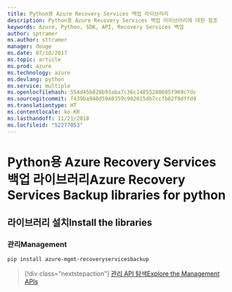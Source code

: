 ```yaml
---
title: Python용 Azure Recovery Services 백업 라이브러리
description: Python용 Azure Recovery Services 백업 라이브러리에 대한 참조
keywords: Azure, Python, SDK, API, Recovery Services 백업
author: sptramer
ms.author: sttramer
manager: douge
ms.date: 07/10/2017
ms.topic: article
ms.prod: azure
ms.technology: azure
ms.devlang: python
ms.service: multiple
ms.openlocfilehash: 554d45b828b93aba7c36c14855288685f969c7dc
ms.sourcegitcommit: f439ba940d5940359c982015db7ccfb82f9dffd9
ms.translationtype: HT
ms.contentlocale: ko-KR
ms.lasthandoff: 11/21/2018
ms.locfileid: "52277053"
---
```

# <a name="azure-recovery-services-backup-libraries-for-python"></a><span data-ttu-id="bbcf9-104">Python용 Azure Recovery Services 백업 라이브러리</span><span class="sxs-lookup"><span data-stu-id="bbcf9-104">Azure Recovery Services Backup libraries for python</span></span>

## <a name="install-the-libraries"></a><span data-ttu-id="bbcf9-105">라이브러리 설치</span><span class="sxs-lookup"><span data-stu-id="bbcf9-105">Install the libraries</span></span>


### <a name="management"></a><span data-ttu-id="bbcf9-106">관리</span><span class="sxs-lookup"><span data-stu-id="bbcf9-106">Management</span></span>

```bash
pip install azure-mgmt-recoveryservicesbackup
```
> [!div class="nextstepaction"]
> [<span data-ttu-id="bbcf9-107">관리 API 탐색</span><span class="sxs-lookup"><span data-stu-id="bbcf9-107">Explore the Management APIs</span></span>](/python/api/overview/azure/recoveryservicesbackup/management)